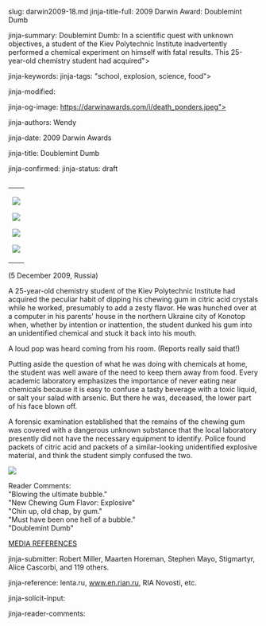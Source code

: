 slug: darwin2009-18.md
jinja-title-full: 2009 Darwin Award: Doublemint Dumb

jinja-summary: Doublemint Dumb: In a scientific quest with unknown objectives, a student of the Kiev Polytechnic Institute inadvertently performed a chemical experiment on himself with fatal results. This 25-year-old chemistry student had acquired">

jinja-keywords:
jinja-tags: "school, explosion, science, food">

jinja-modified:

jinja-og-image: https://darwinawards.com/i/death_ponders.jpeg">

jinja-authors: Wendy

jinja-date: 2009 Darwin Awards


jinja-title: Doublemint Dumb


jinja-confirmed:
jinja-status: draft

<TABLE border=0 align=left><TR><TD align=center>

<A href="/cgi/search.pl?keywords=category%3Dfood&swishindex=stories.data&show_description=yes&maxdisplay=10&maxresults=50"><IMG src="/i/icon/food.jpg" border=0></A>

<A href="/cgi/search.pl?keywords=category%3Dscience&swishindex=stories.data&show_description=yes&maxdisplay=10&maxresults=50"><IMG src="/i/icon/science.jpg" border=0></A>

<A href="/cgi/search.pl?keywords=category%3Dexplosion&swishindex=stories.data&show_description=yes&maxdisplay=10&maxresults=50"><IMG src="/i/icon/bomb.png" border=0></A>

<A href="/cgi/search.pl?keywords=category%3Dschool&swishindex=stories.data&show_description=yes&maxdisplay=10&maxresults=50"><IMG src="/i/icon/mortarboard.png" border=0></A>

</TD></TR></TABLE>

(5 December 2009, Russia)
<BR>

<!-- In a scientific quest with unknown objectives, a student of the Kiev -->
<!-- Polytechnic Institute inadvertently performed a chemical experiment on -->
<!-- himself with fatal results. -->

<!-- 7.4 / 10 (637 votes) -->
<!-- 7.8 / 10 (1301 Votes) added buckley's picture after this. -->

A 25-year-old chemistry student of the Kiev Polytechnic Institute had
acquired the peculiar habit of dipping his chewing gum in citric acid
crystals while he worked, presumably to add a zesty flavor. He was hunched
over at a computer in his parents' house in the northern Ukraine city of
Konotop when, whether by intention or inattention, the student dunked his
gum into an unidentified chemical and stuck it back into his mouth.

A loud pop was heard coming from his room. (Reports really said that!)
<!-- Greg says to quote instead of 'reports really said', according to the -->
<!-- Kieve Tribune...or whatever. -->

Putting aside the question of what he was doing with chemicals at home, the
student was well aware of the need to keep them away from food.	 Every
academic laboratory emphasizes the importance of never eating near
chemicals because it is easy to confuse a tasty beverage with a toxic
liquid, or salt your salad with arsenic. But there he was, deceased, the
lower part of his face blown off.

A forensic examination established that the remains of the chewing gum was
covered with a dangerous unknown substance that the local laboratory
presently did not have the necessary equipment to identify. Police found
packets of citric acid and packets of a similar-looking unidentified
explosive material, and think the student simply confused the two.

<P><IMG class="story_img_large" src="/i/ChewingGumSmall.jpg">

Reader Comments:<BR>
"Blowing the ultimate bubble."<BR>
"New Chewing Gum Flavor: Explosive"<BR>
"Chin up, old chap, by gum."<BR>
"Must have been one hell of a bubble."<BR>
"Doublemint Dumb"

<A href="http://darwinawards.com/slush/200912/pending20091208-124602.html">MEDIA REFERENCES</A>

jinja-submitter: Robert Miller, Maarten Horeman, Stephen Mayo, Stigmartyr, Alice Cascorbi, and 119 others.

jinja-reference: lenta.ru, www.en.rian.ru, RIA Novosti, etc.

jinja-solicit-input:

jinja-reader-comments:



<!--#include file=nav_2009.html -->


